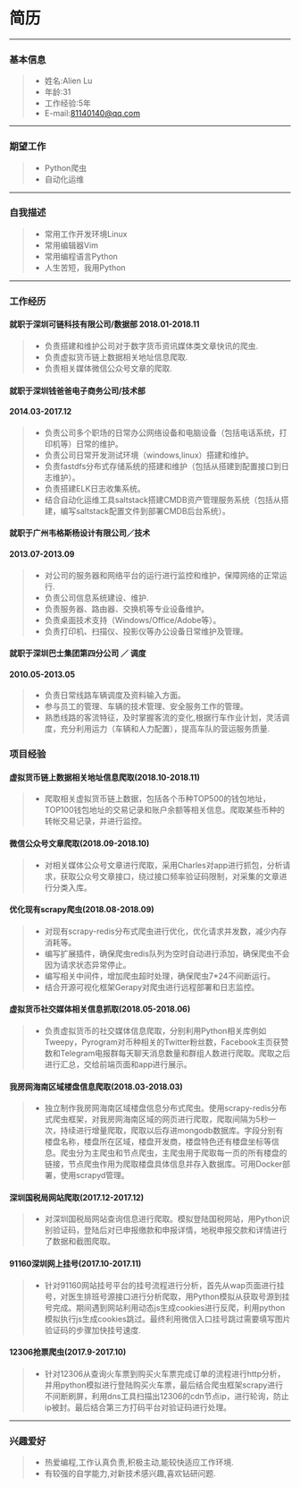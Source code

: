# 简历
------
### 基本信息
> * 姓名:Alien Lu
> * 年龄:31
> * 工作经验:5年
> * E-mail:81140140@qq.com

------
### 期望工作
> * Python爬虫
> * 自动化运维

------
### 自我描述
> * 常用工作开发环境Linux 
> * 常用编辑器Vim 
> * 常用编程语言Python 
> * 人生苦短，我用Python

------
### 工作经历
#### 就职于深圳可链科技有限公司/数据部 2018.01-2018.11
> * 负责搭建和维护公司对于数字货币资讯媒体类文章快讯的爬虫.
> * 负责虚拟货币链上数据相关地址信息爬取.
> * 负责相关媒体微信公众号文章的爬取.

#### 就职于深圳钱爸爸电子商务公司/技术部
#### 2014.03-2017.12
> * 负责公司多个职场的日常办公网络设备和电脑设备（包括电话系统，打印机等）日常的维护。
> * 负责公司日常开发测试环境（windows,linux）搭建和维护。
> * 负责fastdfs分布式存储系统的搭建和维护（包括从搭建到配置接口到日志维护）。
> * 负责搭建ELK日志收集系统。
> * 结合自动化运维工具saltstack搭建CMDB资产管理服务系统（包括从搭建，编写saltstack配置文件到部署CMDB后台系统）。

#### 就职于广州韦格斯杨设计有限公司／技术
#### 2013.07-2013.09
> * 对公司的服务器和网络平台的运行进行监控和维护，保障网络的正常运行.
> * 负责公司信息系统建设、维护.
> * 负责服务器、路由器、交换机等专业设备维护。
> * 负责桌面技术支持（Windows/Office/Adobe等）。
> * 负责打印机、扫描仪、投影仪等办公设备日常维护及管理。

#### 就职于深圳巴士集团第四分公司 ／ 调度
#### 2010.05-2013.05
> * 负责日常线路车辆调度及资料输入方面。
> * 参与员工的管理、车辆的技术管理、安全服务工作的管理。
> * 熟悉线路的客流特征，及时掌握客流的变化,根据行车作业计划，灵活调度，充分利用运力（车辆和人力配置），提高车队的营运服务质量.


### 项目经验
#### 虚拟货币链上数据相关地址信息爬取(2018.10-2018.11)
> * 爬取相关虚拟货币链上数据，包括各个币种TOP500的钱包地址，TOP100钱包地址的交易记录和账户余额等相关信息。爬取某些币种的转帐交易记录，并进行监控。

#### 微信公众号文章爬取(2018.09-2018.10)
> * 对相关媒体公众号文章进行爬取，采用Charles对app进行抓包，分析请求，获取公众号文章接口，绕过接口频率验证码限制，对采集的文章进行分类入库。

#### 优化现有scrapy爬虫(2018.08-2018.09)
> * 对现有scrapy-redis分布式爬虫进行优化，优化请求并发数，减少内存消耗等。
> * 编写扩展插件，确保爬虫redis队列为空时自动进行添加，确保爬虫不会因为请求状态异常停止。
> * 编写相关中间件，增加爬虫超时处理，确保爬虫7*24不间断运行。
> * 结合开源可视化框架Gerapy对爬虫进行远程部署和日志监控。

#### 虚拟货币社交媒体相关信息抓取(2018.05-2018.06)
> * 负责虚拟货币的社交媒体信息爬取，分别利用Python相关库例如Tweepy，Pyrogram对币种相关的Twitter粉丝数，Facebook主页获赞数和Telegram电报群每天聊天消息数量和群组人数进行爬取。爬取之后进行汇总，交给前端页面和app进行展示。

#### 我房网海南区域楼盘信息爬取(2018.03-2018.03)
> * 独立制作我房网海南区域楼盘信息分布式爬虫。使用scrapy-redis分布式爬虫框架，对我房网海南区域的网页进行爬取，爬取间隔为5秒一次，持续进行增量爬取，爬取以后存进mongodb数据库。字段分别有楼盘名称，楼盘所在区域，楼盘开发商，楼盘特色还有楼盘坐标等信息。爬虫分为主爬虫和节点爬虫，主爬虫用于爬取每一页的所有楼盘的链接，节点爬虫作用为爬取楼盘具体信息并存入数据库。可用Docker部署，使用scrapyd管理。

#### 深圳国税局网站爬取(2017.12-2017.12)
> * 对深圳国税局网站查询信息进行爬取。模拟登陆国税网站，用Python识别验证码，登陆后对已申报缴款和申报详情，地税申报交款和详情进行了数据和截图爬取。

#### 91160深圳网上挂号(2017.10-2017.11)
> * 针对91160网站挂号平台的挂号流程进行分析，首先从wap页面进行挂号，对医生排班号源接口进行分析爬取，用Python模拟从获取号源到挂号完成。期间遇到网站利用动态js生成cookies进行反爬，利用python模拟执行js生成cookies跳过。最终利用微信入口挂号跳过需要填写图片验证码的步骤加快挂号速度.

#### 12306抢票爬虫(2017.9-2017.10)
> * 针对12306从查询火车票到购买火车票完成订单的流程进行http分析，并用python模拟进行登陆购买火车票，最后结合爬虫框架scrapy进行不间断刷屏，利用dns工具扫描出12306的cdn节点ip，进行轮询，防止ip被封。最后结合第三方打码平台对验证码进行处理。

------
### 兴趣爱好
> * 热爱编程,工作认真负责,积极主动,能较快适应工作环境.
> * 有较强的自学能力,对新技术感兴趣,喜欢钻研问题.
